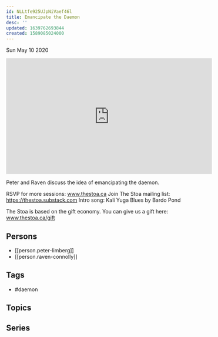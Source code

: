 ```yaml
---
id: NLLtfe925UJpNiVaef46l
title: Emancipate the Daemon
desc: ''
updated: 1639762693844
created: 1589085024000
---
```





Sun May 10 2020

<iframe width="560" height="315" src="https://www.youtube.com/embed/wqKkmNA_oiU" title="Emancipate the Daemon w/ Peter Limberg and Raven Connolly" frameborder="0" allow="accelerometer; autoplay; clipboard-write; encrypted-media; gyroscope; picture-in-picture" allowfullscreen ></iframe>

Peter and Raven discuss the idea of emancipating the daemon. 

RSVP for more sessions: www.thestoa.ca
Join The Stoa mailing list: https://thestoa.substack.com
Intro song: Kali Yuga Blues by Bardo Pond

The Stoa is based on the gift economy. You can give us a gift here: www.thestoa.ca/gift

## Persons

- [[person.peter-limberg]]
- [[person.raven-connolly]]

## Tags

- #daemon

## Topics



## Series




